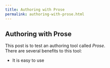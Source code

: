 ```yaml
---
title: Authoring with Prose
permalink: authoring-with-prose.html
---
```


## Authoring with Prose  
This post is to test an authoring tool called _Prose_.  
There are several benefits to this tool:  
- It is easy to use
